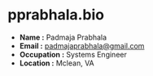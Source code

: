 # pprabhala.bio

- **Name :** Padmaja Prabhala
- **Email :** padmajaprabhala@gmail.com
- **Occupation :** Systems Engineer
- **Location :** Mclean, VA

